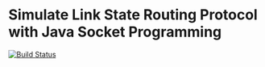 # Simulate Link State Routing Protocol with Java Socket Programming
[![Build Status](https://travis-ci.org/NineKa/COMP535-Simulate-Link-State-Routing-Protocol.svg?branch=master)](https://travis-ci.org/NineKa/COMP535-Simulate-Link-State-Routing-Protocol)